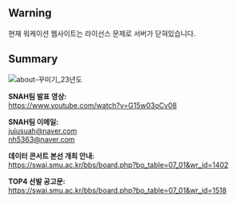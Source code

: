 ## Warning 
현재 워케이션 웹사이트는 라이선스 문제로 서버가 닫혀있습니다.

## Summary
![about-꾸미기_23년도](https://user-images.githubusercontent.com/101118558/212492420-8d4076e0-6918-4c13-93ff-cbce9c2e3bd9.png)


**SNAH팀 발표 영상:** <br>
https://www.youtube.com/watch?v=G15w03oCv08


**SNAH팀 이메일:** <br> jujusuah@naver.com <br> nh5363@naver.com <br>

**데이터 콘서트 본선 개최 안내:** <br> https://swai.smu.ac.kr/bbs/board.php?bo_table=07_01&wr_id=1402 <br>

**TOP4 선발 공고문:** <br> https://swai.smu.ac.kr/bbs/board.php?bo_table=07_01&wr_id=1518 <br>





































